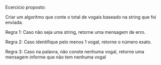 Ecercício proposto:

Criar um algoritmo que conte o total de vogais baseado na string que foi enviada.

Regra 1: Caso não seja uma string, retorne uma mensagem de erro.

Regra 2: Caso identifique pelo menos 1 vogal, retorne o número exato.

Regra 3: Caso na palavra, não conste nenhuma vogal, retorne uma mensagem informe que não tem nenhuma vogal
